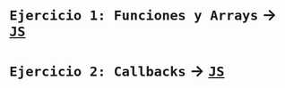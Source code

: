 # `Ejercicio 1: Funciones y Arrays` → [`JS`](../Ejercicio_01_Funciones_Arrays)
# `Ejercicio 2: Callbacks` → [`JS`](../Ejercicio_02_Callbacks)
